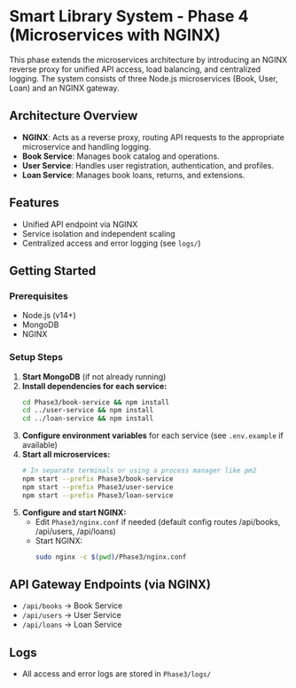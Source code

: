 # Smart Library System - Phase 4 (Microservices with NGINX)

This phase extends the microservices architecture by introducing an NGINX reverse proxy for unified API access, load balancing, and centralized logging. The system consists of three Node.js microservices (Book, User, Loan) and an NGINX gateway.

## Architecture Overview

- **NGINX**: Acts as a reverse proxy, routing API requests to the appropriate microservice and handling logging.
- **Book Service**: Manages book catalog and operations.
- **User Service**: Handles user registration, authentication, and profiles.
- **Loan Service**: Manages book loans, returns, and extensions.

## Features
- Unified API endpoint via NGINX
- Service isolation and independent scaling
- Centralized access and error logging (see `logs/`)

## Getting Started

### Prerequisites
- Node.js (v14+)
- MongoDB
- NGINX

### Setup Steps

1. **Start MongoDB** (if not already running)
2. **Install dependencies for each service:**
   ```bash
   cd Phase3/book-service && npm install
   cd ../user-service && npm install
   cd ../loan-service && npm install
   ```
3. **Configure environment variables** for each service (see `.env.example` if available)
4. **Start all microservices:**
   ```bash
   # In separate terminals or using a process manager like pm2
   npm start --prefix Phase3/book-service
   npm start --prefix Phase3/user-service
   npm start --prefix Phase3/loan-service
   ```
5. **Configure and start NGINX:**
   - Edit `Phase3/nginx.conf` if needed (default config routes /api/books, /api/users, /api/loans)
   - Start NGINX:
     ```bash
     sudo nginx -c $(pwd)/Phase3/nginx.conf
     ```

## API Gateway Endpoints (via NGINX)
- `/api/books` → Book Service
- `/api/users` → User Service
- `/api/loans` → Loan Service

## Logs
- All access and error logs are stored in `Phase3/logs/`

